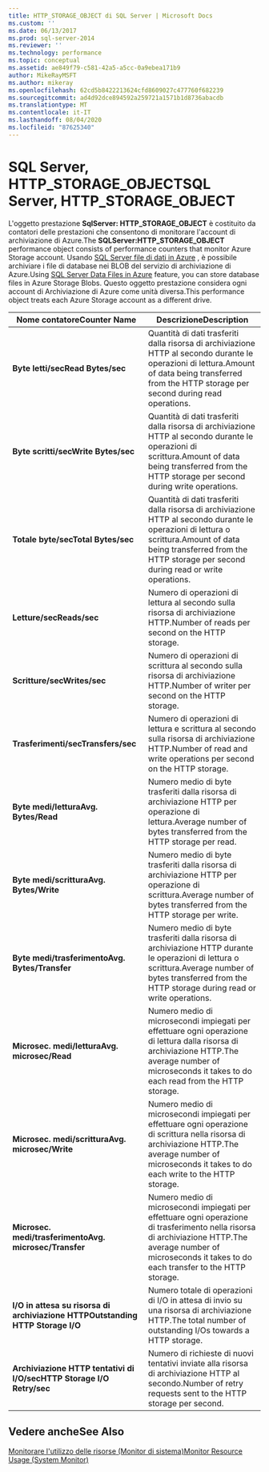 ```yaml
---
title: HTTP_STORAGE_OBJECT di SQL Server | Microsoft Docs
ms.custom: ''
ms.date: 06/13/2017
ms.prod: sql-server-2014
ms.reviewer: ''
ms.technology: performance
ms.topic: conceptual
ms.assetid: ae849f79-c581-42a5-a5cc-0a9ebea171b9
author: MikeRayMSFT
ms.author: mikeray
ms.openlocfilehash: 62cd5b8422213624cfd8609027c477760f682239
ms.sourcegitcommit: ad4d92dce894592a259721a1571b1d8736abacdb
ms.translationtype: MT
ms.contentlocale: it-IT
ms.lasthandoff: 08/04/2020
ms.locfileid: "87625340"
---
```

# <a name="sql-server-http_storage_object"></a><span data-ttu-id="37a48-102">SQL Server, HTTP_STORAGE_OBJECT</span><span class="sxs-lookup"><span data-stu-id="37a48-102">SQL Server, HTTP_STORAGE_OBJECT</span></span>
  <span data-ttu-id="37a48-103">L'oggetto prestazione **SqlServer: HTTP_STORAGE_OBJECT** è costituito da contatori delle prestazioni che consentono di monitorare l'account di archiviazione di Azure.</span><span class="sxs-lookup"><span data-stu-id="37a48-103">The **SQLServer:HTTP_STORAGE_OBJECT** performance object consists of performance counters that monitor Azure Storage account.</span></span> <span data-ttu-id="37a48-104">Usando [SQL Server file di dati in Azure](../databases/sql-server-data-files-in-microsoft-azure.md) , è possibile archiviare i file di database nei BLOB del servizio di archiviazione di Azure.</span><span class="sxs-lookup"><span data-stu-id="37a48-104">Using [SQL Server Data Files in Azure](../databases/sql-server-data-files-in-microsoft-azure.md) feature, you can store database files in Azure Storage Blobs.</span></span> <span data-ttu-id="37a48-105">Questo oggetto prestazione considera ogni account di Archiviazione di Azure come unità diversa.</span><span class="sxs-lookup"><span data-stu-id="37a48-105">This performance object treats each Azure Storage account as a different drive.</span></span>  
  
|<span data-ttu-id="37a48-106">Nome contatore</span><span class="sxs-lookup"><span data-stu-id="37a48-106">Counter Name</span></span>|<span data-ttu-id="37a48-107">Descrizione</span><span class="sxs-lookup"><span data-stu-id="37a48-107">Description</span></span>|  
|------------------|-----------------|  
|<span data-ttu-id="37a48-108">**Byte letti/sec**</span><span class="sxs-lookup"><span data-stu-id="37a48-108">**Read Bytes/sec**</span></span>|<span data-ttu-id="37a48-109">Quantità di dati trasferiti dalla risorsa di archiviazione HTTP al secondo durante le operazioni di lettura.</span><span class="sxs-lookup"><span data-stu-id="37a48-109">Amount of data being transferred from the HTTP storage per second during read operations.</span></span>|  
|<span data-ttu-id="37a48-110">**Byte scritti/sec**</span><span class="sxs-lookup"><span data-stu-id="37a48-110">**Write Bytes/sec**</span></span>|<span data-ttu-id="37a48-111">Quantità di dati trasferiti dalla risorsa di archiviazione HTTP al secondo durante le operazioni di scrittura.</span><span class="sxs-lookup"><span data-stu-id="37a48-111">Amount of data being transferred from the HTTP storage per second during write operations.</span></span>|  
|<span data-ttu-id="37a48-112">**Totale byte/sec**</span><span class="sxs-lookup"><span data-stu-id="37a48-112">**Total Bytes/sec**</span></span>|<span data-ttu-id="37a48-113">Quantità di dati trasferiti dalla risorsa di archiviazione HTTP al secondo durante le operazioni di lettura o scrittura.</span><span class="sxs-lookup"><span data-stu-id="37a48-113">Amount of data being transferred from the HTTP storage per second during read or write operations.</span></span>|  
|<span data-ttu-id="37a48-114">**Letture/sec**</span><span class="sxs-lookup"><span data-stu-id="37a48-114">**Reads/sec**</span></span>|<span data-ttu-id="37a48-115">Numero di operazioni di lettura al secondo sulla risorsa di archiviazione HTTP.</span><span class="sxs-lookup"><span data-stu-id="37a48-115">Number of reads per second on the HTTP storage.</span></span>|  
|<span data-ttu-id="37a48-116">**Scritture/sec**</span><span class="sxs-lookup"><span data-stu-id="37a48-116">**Writes/sec**</span></span>|<span data-ttu-id="37a48-117">Numero di operazioni di scrittura al secondo sulla risorsa di archiviazione HTTP.</span><span class="sxs-lookup"><span data-stu-id="37a48-117">Number of writer per second on the HTTP storage.</span></span>|  
|<span data-ttu-id="37a48-118">**Trasferimenti/sec**</span><span class="sxs-lookup"><span data-stu-id="37a48-118">**Transfers/sec**</span></span>|<span data-ttu-id="37a48-119">Numero di operazioni di lettura e scrittura al secondo sulla risorsa di archiviazione HTTP.</span><span class="sxs-lookup"><span data-stu-id="37a48-119">Number of read and write operations per second on the HTTP storage.</span></span>|  
|<span data-ttu-id="37a48-120">**Byte medi/lettura**</span><span class="sxs-lookup"><span data-stu-id="37a48-120">**Avg. Bytes/Read**</span></span>|<span data-ttu-id="37a48-121">Numero medio di byte trasferiti dalla risorsa di archiviazione HTTP per operazione di lettura.</span><span class="sxs-lookup"><span data-stu-id="37a48-121">Average number of bytes transferred from the HTTP storage per read.</span></span>|  
|<span data-ttu-id="37a48-122">**Byte medi/scrittura**</span><span class="sxs-lookup"><span data-stu-id="37a48-122">**Avg. Bytes/Write**</span></span>|<span data-ttu-id="37a48-123">Numero medio di byte trasferiti dalla risorsa di archiviazione HTTP per operazione di scrittura.</span><span class="sxs-lookup"><span data-stu-id="37a48-123">Average number of bytes transferred from the HTTP storage per write.</span></span>|  
|<span data-ttu-id="37a48-124">**Byte medi/trasferimento**</span><span class="sxs-lookup"><span data-stu-id="37a48-124">**Avg. Bytes/Transfer**</span></span>|<span data-ttu-id="37a48-125">Numero medio di byte trasferiti dalla risorsa di archiviazione HTTP durante le operazioni di lettura o scrittura.</span><span class="sxs-lookup"><span data-stu-id="37a48-125">Average number of bytes transferred from the HTTP storage during read or write operations.</span></span>|  
|<span data-ttu-id="37a48-126">**Microsec. medi/lettura**</span><span class="sxs-lookup"><span data-stu-id="37a48-126">**Avg. microsec/Read**</span></span>|<span data-ttu-id="37a48-127">Numero medio di microsecondi impiegati per effettuare ogni operazione di lettura dalla risorsa di archiviazione HTTP.</span><span class="sxs-lookup"><span data-stu-id="37a48-127">The average number of microseconds it takes to do each read from the HTTP storage.</span></span>|  
|<span data-ttu-id="37a48-128">**Microsec. medi/scrittura**</span><span class="sxs-lookup"><span data-stu-id="37a48-128">**Avg. microsec/Write**</span></span>|<span data-ttu-id="37a48-129">Numero medio di microsecondi impiegati per effettuare ogni operazione di scrittura nella risorsa di archiviazione HTTP.</span><span class="sxs-lookup"><span data-stu-id="37a48-129">The average number of microseconds it takes to do each write to the HTTP storage.</span></span>|  
|<span data-ttu-id="37a48-130">**Microsec. medi/trasferimento**</span><span class="sxs-lookup"><span data-stu-id="37a48-130">**Avg. microsec/Transfer**</span></span>|<span data-ttu-id="37a48-131">Numero medio di microsecondi impiegati per effettuare ogni operazione di trasferimento nella risorsa di archiviazione HTTP.</span><span class="sxs-lookup"><span data-stu-id="37a48-131">The average number of microseconds it takes to do each transfer to the HTTP storage.</span></span>|  
|<span data-ttu-id="37a48-132">**I/O in attesa su risorsa di archiviazione HTTP**</span><span class="sxs-lookup"><span data-stu-id="37a48-132">**Outstanding HTTP Storage I/O**</span></span>|<span data-ttu-id="37a48-133">Numero totale di operazioni di I/O in attesa di invio su una risorsa di archiviazione HTTP.</span><span class="sxs-lookup"><span data-stu-id="37a48-133">The total number of outstanding I/Os towards a HTTP storage.</span></span>|  
|<span data-ttu-id="37a48-134">**Archiviazione HTTP tentativi di I/O/sec**</span><span class="sxs-lookup"><span data-stu-id="37a48-134">**HTTP Storage I/O Retry/sec**</span></span>|<span data-ttu-id="37a48-135">Numero di richieste di nuovi tentativi inviate alla risorsa di archiviazione HTTP al secondo.</span><span class="sxs-lookup"><span data-stu-id="37a48-135">Number of retry requests sent to the HTTP storage per second.</span></span>|  
  
## <a name="see-also"></a><span data-ttu-id="37a48-136">Vedere anche</span><span class="sxs-lookup"><span data-stu-id="37a48-136">See Also</span></span>  
 [<span data-ttu-id="37a48-137">Monitorare l'utilizzo delle risorse &#40;Monitor di sistema&#41;</span><span class="sxs-lookup"><span data-stu-id="37a48-137">Monitor Resource Usage &#40;System Monitor&#41;</span></span>](monitor-resource-usage-system-monitor.md)  
  
  
